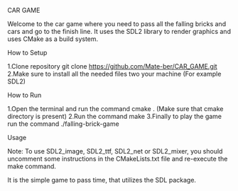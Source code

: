 CAR GAME 

Welcome to the car game where you need to pass all the falling bricks and cars and go to the finish line.
It uses the SDL2 library to render graphics and uses CMake as a build system.

How to Setup

1.Clone repository git clone https://github.com/Mate-ber/CAR_GAME.git
2.Make sure to install all the needed files two your machine (For example SDL2)

How to Run

1.Open the terminal and run the command cmake . (Make sure that cmake directory is present)
2.Run the command make
3.Finally to play the game run the command ./falling-brick-game

Usage

Note: To use SDL2_image, SDL2_ttf, SDL2_net or SDL2_mixer, you should uncomment some instructions in the CMakeLists.txt file and re-execute the make command.

It is the simple game to pass time, that utilizes the SDL package. 
